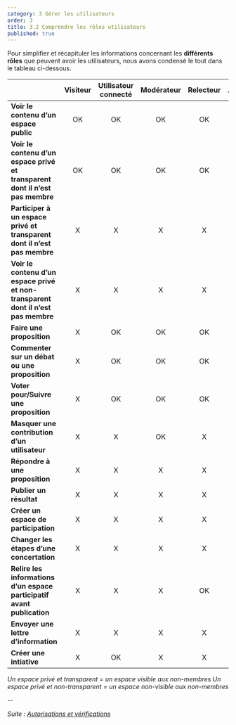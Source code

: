 ```yaml
---
category: 3 Gérer les utilisateurs
order: 3
title: 3.2 Comprendre les rôles utilisateurs
published: true
---
```

Pour simplifier et récapituler les informations concernant les **différents rôles** que peuvent avoir les utilisateurs, nous avons condensé le tout dans le tableau ci-dessous.

||Visiteur|Utilisateur connecté|Modérateur|Relecteur|Administrateur|
|------------------------------|:-----------:|:-----------:|:-----------:|:-----------:|:-----------:|
|**Voir le contenu d’un espace public**|OK|OK|OK|OK|OK|
|**Voir le contenu d’un espace privé et transparent dont il n’est pas membre**|OK|OK|OK|OK|OK|
|**Participer à un espace privé et transparent dont il n’est pas membre**|X|X|X|X|X|
|**Voir le contenu d’un espace privé et non-transparent dont il n’est pas membre**|X|X|X|X|X|
|**Faire une proposition**|X|OK|OK|OK|OK|
|**Commenter sur un débat ou une proposition**|X|OK|OK|OK|OK|
|**Voter pour/Suivre une proposition**|X|OK|OK|OK|OK|
|**Masquer une contribution d’un utilisateur**|X|X|OK|X|OK|
|**Répondre à une proposition**|X|X|X|X|OK|
|**Publier un résultat**|X|X|X|X|OK|
|**Créer un espace de participation**|X|X|X|X|OK|
|**Changer les étapes d’une concertation**|X|X|X|X|OK|
|**Relire les informations d’un espace participatif avant publication**|X|X|X|OK|OK|
|**Envoyer une lettre d’information**|X|X|X|X|OK|
|**Créer une intiative**|X|OK|X|X|X|

*Un espace privé et transparent = un espace visible aux non-membres*
*Un espace privé et non-transparent = un espace non-visible aux non-membres*

--

*Suite : [Autorisations et vérifications]({{site.baseurl}}/3-utilisateurs/3-autorisations-et-vérifications/)*